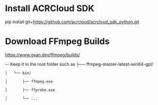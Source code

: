 # Install ACRCloud SDK
pip install git+https://github.com/acrcloud/acrcloud_sdk_python.git

# Download FFmpeg Builds
https://www.gyan.dev/ffmpeg/builds/

-- Keep it in the root folder such as
    ├── ffmpeg-master-latest-win64-gpl/
    
    │   └── bin/
    
    │       ├── ffmpeg.exe
    
    │       ├── ffprobe.exe
    
    │       └── ...

